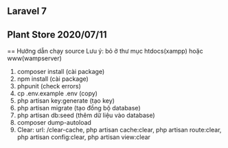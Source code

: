 ## Laravel 7
## Plant Store 2020/07/11

== Hướng dẫn chạy source
Lưu ý: bỏ ở thư mục htdocs(xampp) hoặc www(wampserver)
1. composer install (cài package)
2. npm install (cài package)
3. phpunit (check errors)
4. cp .env.example .env (copy)
5. php artisan key:generate (tạo key)
6. php artisan migrate (tạo đồng bộ database)
7. php artisan db:seed (thêm dữ liệu vào database)
8. composer dump-autoload
7. Clear: url: /clear-cache, php artisan cache:clear, php artisan route:clear, php artisan config:clear, php artisan view:clear
